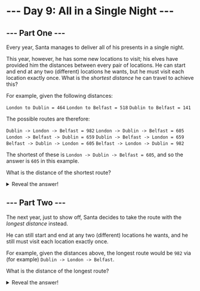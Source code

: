 # --- Day 9: All in a Single Night ---

## --- Part One ---

Every year, Santa manages to deliver all of his presents in a single night.

This year, however, he has some new locations to visit; his elves have
provided him the distances between every pair of locations. He can start and
end at any two (different) locations he wants, but he must visit each location
exactly once. What is the _shortest distance_ he can travel to achieve this?

For example, given the following distances:

`London to Dublin = 464`
`London to Belfast = 518`
`Dublin to Belfast = 141`

The possible routes are therefore:

`Dublin -> London -> Belfast = 982`
`London -> Dublin -> Belfast = 605`
`London -> Belfast -> Dublin = 659`
`Dublin -> Belfast -> London = 659`
`Belfast -> Dublin -> London = 605`
`Belfast -> London -> Dublin = 982`

The shortest of these is `London -> Dublin -> Belfast = 605`, and so the
answer is `605` in this example.

What is the distance of the shortest route?

<details>
    <summary>Reveal the answer!</summary>
    Your puzzle answer was <code>207</code>.
</details>

## --- Part Two ---

The next year, just to show off, Santa decides to take the route with the _longest distance_ instead.

He can still start and end at any two (different) locations he wants, and he still must visit each location exactly once.

For example, given the distances above, the longest route would be `982` via (for example) `Dublin -> London -> Belfast`.

What is the distance of the longest route?

<details>
    <summary>Reveal the answer!</summary>
    Your puzzle answer was <code>804</code>.
</details>
